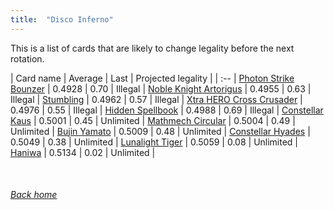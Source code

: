 ```yaml
---
title:  "Disco Inferno"
---
```


This is a list of cards that are likely to change legality before the next rotation.

| Card name | Average | Last | Projected legality |
| :-- |
[Photon Strike Bounzer](https://db.ygoprodeck.com/card/?search=Photon%20Strike%20Bounzer) | 0.4928 | 0.70 | Illegal |
[Noble Knight Artorigus](https://db.ygoprodeck.com/card/?search=Noble%20Knight%20Artorigus) | 0.4955 | 0.63 | Illegal |
[Stumbling](https://db.ygoprodeck.com/card/?search=Stumbling) | 0.4962 | 0.57 | Illegal |
[Xtra HERO Cross Crusader](https://db.ygoprodeck.com/card/?search=Xtra%20HERO%20Cross%20Crusader) | 0.4976 | 0.55 | Illegal |
[Hidden Spellbook](https://db.ygoprodeck.com/card/?search=Hidden%20Spellbook) | 0.4988 | 0.69 | Illegal |
[Constellar Kaus](https://db.ygoprodeck.com/card/?search=Constellar%20Kaus) | 0.5001 | 0.45 | Unlimited |
[Mathmech Circular](https://db.ygoprodeck.com/card/?search=Mathmech%20Circular) | 0.5004 | 0.49 | Unlimited |
[Bujin Yamato](https://db.ygoprodeck.com/card/?search=Bujin%20Yamato) | 0.5009 | 0.48 | Unlimited |
[Constellar Hyades](https://db.ygoprodeck.com/card/?search=Constellar%20Hyades) | 0.5049 | 0.38 | Unlimited |
[Lunalight Tiger](https://db.ygoprodeck.com/card/?search=Lunalight%20Tiger) | 0.5059 | 0.08 | Unlimited |
[Haniwa](https://db.ygoprodeck.com/card/?search=Haniwa) | 0.5134 | 0.02 | Unlimited |

<br>

###### [Back home](index)